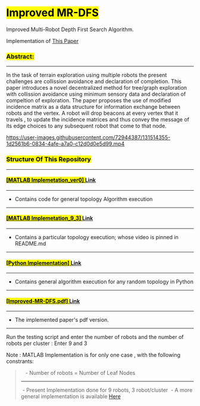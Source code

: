 # <mark>Improved MR-DFS</mark>

Improved Multi-Robot Depth First Search Algorithm.

Implementation of [This Paper](https://link.springer.com/article/10.1007/s10846-015-0309-9)

### <mark>Abstract:</mark>

-----------

In the task of terrain exploration using multiple robots the present challenges are collission avoidance and declaration of completion. This paper introduces a novel decentralized method for tree/graph exploration with collission avoidance using minimum sensory data and declaration of compeltion of exploration. The paper proposes the use of modified incidence matrix as a data structure for information exchange between robots and the vertex. A robot will drop beacons at every vertex that it travels , to update the incidence matrices and thus convey the message of its edge choices to any subsequent robot that come to that node.

https://user-images.githubusercontent.com/72944387/131514355-1d2561b6-0834-4afe-a7a0-c12d0d0e5d99.mp4


### <mark>Structure Of This Repository</mark>

--------------------

#### <u><mark>[MATLAB Implemetation_ver0] </mark>[Link](https://github.com/Ayush8120/MR-DFS/tree/main/MATLAB%20Implementation_ver0)</u>
-----------------------------------
- Contains code for general topology Algorithm execution
-----------------------------------

#### <u><mark>[MATLAB Implemetation_9_3] </mark>[Link](https://github.com/Ayush8120/MR-DFS/tree/main/MATLAB%20Implementation_9_3)</u>
-----------------------------------
- Contains a particular topology execution; whose video is pinned in README.md
-----------------------------------

#### <u><mark>[Python Implementation] </mark>[Link](https://github.com/Ayush8120/MR-DFS/tree/main/ROS%2BGazebo%20Implementation)</u>
-----------------------------------
- Contains general algorithm execution for any random topology in Python
-----------------------------------

#### <u><mark>[Improved-MR-DFS.pdf] </mark>[Link](https://github.com/Ayush8120/MR-DFS/blob/main/Improved-MR-DFS.pdf)</u>
-----------------------------------
- The implemented paper's pdf version.
-----------------------------------

Run the testing script and enter the number of robots and the number of robots per cluster : Enter 9 and 3

Note : MATLAB Implementation is for only one case , with the following constrants:

>    - Number of robots = Number of Leaf Nodes  
> 
> ------------------------
>  - Present Implementation done for 9 robots, 3 robot/cluster
>  - A more general implementation is available [Here](https://github.com/Ayush8120/MR-DFS/tree/main/ROS%2BGazebo%20Implementation/Python%20Implementation_General)
